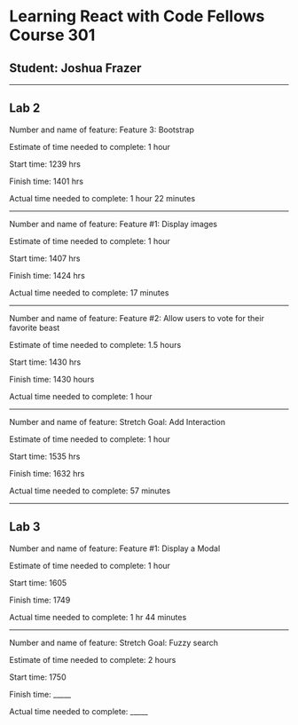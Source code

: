# Learning React with Code Fellows Course 301
## Student: Joshua Frazer

---
## Lab 2

Number and name of feature: Feature 3: Bootstrap

Estimate of time needed to complete: 1 hour

Start time: 1239 hrs

Finish time: 1401 hrs 

Actual time needed to complete: 1 hour 22 minutes 

---

Number and name of feature: Feature #1: Display images

Estimate of time needed to complete: 1 hour

Start time: 1407 hrs

Finish time: 1424 hrs

Actual time needed to complete: 17 minutes

---

Number and name of feature: Feature #2: Allow users to vote for their favorite beast

Estimate of time needed to complete: 1.5 hours

Start time: 1430 hrs

Finish time: 1430 hours

Actual time needed to complete: 1 hour 

---

Number and name of feature: Stretch Goal: Add Interaction

Estimate of time needed to complete: 1 hour

Start time: 1535 hrs

Finish time: 1632 hrs

Actual time needed to complete: 57 minutes  

---

## Lab 3

Number and name of feature: Feature #1: Display a Modal

Estimate of time needed to complete: 1 hour

Start time: 1605

Finish time: 1749

Actual time needed to complete: 1 hr 44 minutes

---

Number and name of feature: Stretch Goal: Fuzzy search

Estimate of time needed to complete: 2 hours

Start time: 1750

Finish time: _____

Actual time needed to complete: _____